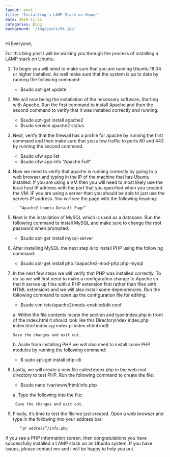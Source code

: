 ```yaml
---
layout: post
title: "Installing a LAMP Stack on Ubunu"
date: 2019-11-22
categories: Blog
background: '/img/posts/04.jpg'
---
```


Hi Everyone,

For this blog post I will be walking you through the process of installing a LAMP stack on Ubuntu. 

1. To begin you will need to make sure that you are running Ubuntu 18.04 or higher installed. As well make sure that the system is up to date by running the following command:

      - $sudo apt-get update

2. We will now being the installation of the necessary software; Starting with Apache. Run the first command to install Apache and then the second command to verify that it was installed correctly and running. 

      - $sudo apt-get install apache2
      - $sudo service apache2 status

3. Next, verify that the firewall has a profile for apache by running the first command and then make sure that you allow traffic to ports 80 and 443 by running the second command.

      -	$sudo ufw app list
      -	$sudo ufw app info “Apache Full”

4. Now we need to verify that apache is running correctly by going to a web browser and typing in the IP of the machine that has Ubuntu installed. If you are using a VM then you will need to most likely use the local host IP address with the port that you specified when you created the VM. IF you are using a server than you should be able to just use the servers IP address. You will see the page with the following heading:

          “Apache2 Ubuntu Default Page”

5. Next is the installation of MySQL which is used as a database. Run the following command to install MySQL and make sure to change the root password when prompted.

      - $sudo apt-get install mysql-server


6. After installing MySQL the next step is to install PHP using the following command:

      -	$sudo apt-get install php libapache2-mod-php php-mysql

7. In the next few steps we will verify that PHP was installed correctly. To do so we will first need to make a configuration change to Apache so that it serves up files with a PHP extension first rather than files with HTML extensions and we will also install some dependencies. Run the following command to open up the configuration file for editing:

      -	$sudo vim /etc/apache2/mods-enabled/dir.conf

      a. Within the file contents locate the section <IfModule mode_dir.c> and type index.php in front of the index.html it should look like this
          <IfModule mode_dir.c>
		DirectoryIndex index.php index.html index.cgi index.pl index.xhtml ind$
          </IfModule>

       Save the changes and exit out.

      b. Aside from installing PHP we will also need to install some PHP modules by running the following command:

      -	$ sudo apt-get install php-cli

8. Lastly, we will create a new file called index.php in the web root directory to test PHP. Run the following command to create the file:

      -	$sudo nano /var/www/html/info.php

      a. Type the following into the file:
        <?php 
          phpinfo ();
        ?>

        Save the changes and exit out.

9. Finally, it’s time to test the file we just created. Open a web browser and type in the following into your address bar:

          “IP address”/info.php

If you see a PHP information screen, then congratulations you have successfully installed a LAMP stack on an Ubuntu system. If you have issues, please contact me and I will be happy to help you out.

